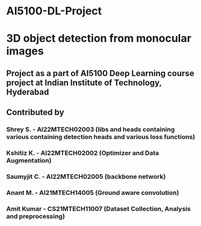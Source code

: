 # AI5100-DL-Project
# 3D object detection from monocular images
## Project as a part of AI5100 Deep Learning course project at Indian Institute of Technology, Hyderabad
## Contributed by
### Shrey S.     -   AI22MTECH02003 (libs and heads containing various containing detection heads and various loss functions)
### Kshitiz K.   -   AI22MTECH02002 (Optimizer and Data Augmentation)
### Saumyjit C.  -   AI22MTECH02005 (backbone network)
### Anant M.     -   AI21MTECH14005 (Ground aware convolution)
### Amit Kumar   -   CS21MTECH11007 (Dataset Collection, Analysis and preprocessing)
